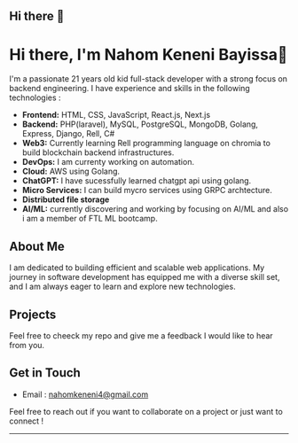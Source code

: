 ## Hi there 👋



# Hi there, I'm Nahom Keneni Bayissa👋

I'm a passionate 21 years old kid full-stack developer with a strong focus on backend engineering. I have experience and skills in the following technologies :

- **Frontend:** HTML, CSS, JavaScript, React.js, Next.js
- **Backend:** PHP(laravel), MySQL, PostgreSQL, MongoDB, Golang, Express, Django, Rell, C#
- **Web3:** Currently learning Rell programming language on chromia to build blockchain backend infrastructures.
- **DevOps:** I am currenty working on automation.
- **Cloud:** AWS using Golang.
- **ChatGPT:** I have sucessfully learned chatgpt api using golang.
- **Micro Services:** I can build mycro services using GRPC archtecture.
- **Distributed file storage**
- **AI/ML:** currently discovering and working by focusing on AI/ML and also i am a member of FTL ML bootcamp.

 ## About Me

I am dedicated to building efficient and scalable web applications. My journey in software development has equipped me with a diverse skill set, and I am always eager to learn and explore new technologies.


## Projects

Feel free to cheeck my repo and give me a feedback I would like to hear from you.


## Get in Touch

 -   Email : [nahomkeneni4@gmail.com](mailto:nahomkeneni4@gmail.com)



Feel free to reach out if you want to collaborate on a project or just want to connect !

---



